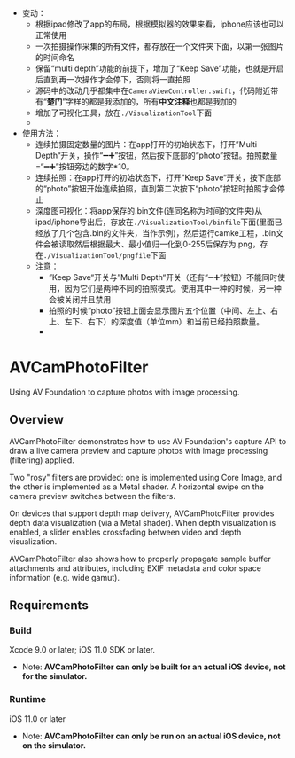- 变动：
  - 根据ipad修改了app的布局，根据模拟器的效果来看，iphone应该也可以正常使用
  - 一次拍摄操作采集的所有文件，都存放在一个文件夹下面，以第一张图片的时间命名
  - 保留“multi depth”功能的前提下，增加了“Keep Save”功能，也就是开启后直到再一次操作才会停下，否则将一直拍照
  - 源码中的改动几乎都集中在`CameraViewController.swift`，代码附近带有“**楚门**”字样的都是我添加的，所有**中文注释**也都是我加的
  - 增加了可视化工具，放在`./VisualizationTool`下面
  - 
- 使用方法：
  - 连续拍摄固定数量的图片：在app打开的初始状态下，打开”Multi Depth“开关，操作“➖➕”按钮，然后按下底部的“photo”按钮。拍照数量=“➖➕”按钮旁边的数字*10。
  - 连续拍照：在app打开的初始状态下，打开”Keep Save“开关，按下底部的“photo”按钮开始连续拍照，直到第二次按下“photo”按钮时拍照才会停止
  - 深度图可视化：将app保存的.bin文件(连同名称为时间的文件夹)从ipad/iphone导出后，存放在`./VisualizationTool/binfile`下面(里面已经放了几个包含.bin的文件夹，当作示例)，然后运行camke工程，.bin文件会被读取然后根据最大、最小值归一化到0-255后保存为.png，存在`./VisualizationTool/pngfile`下面
  - 注意：
    - ”Keep Save“开关与”Multi Depth“开关（还有“➖➕”按钮）不能同时使用，因为它们是两种不同的拍照模式。使用其中一种的时候，另一种会被关闭并且禁用
    - 拍照的时候“photo”按钮上面会显示图片五个位置（中间、左上、右上、左下、右下）的深度值（单位mm）和当前已经拍照数量。
    - 

# AVCamPhotoFilter

Using AV Foundation to capture photos with image processing.

## Overview

AVCamPhotoFilter demonstrates how to use AV Foundation's capture API to draw a live camera preview and capture photos with image processing (filtering) applied.

Two "rosy" filters are provided: one is implemented using Core Image, and the other is implemented as a Metal shader. A horizontal swipe on the camera preview switches between the filters.

On devices that support depth map delivery, AVCamPhotoFilter provides depth data visualization (via a Metal shader). When depth visualization is enabled, a slider enables crossfading between video and depth visualization.

AVCamPhotoFilter also shows how to properly propagate sample buffer attachments and attributes, including EXIF metadata and color space information (e.g. wide gamut).

## Requirements

### Build

Xcode 9.0 or later; iOS 11.0 SDK or later.

- Note: **AVCamPhotoFilter can only be built for an actual iOS device, not for the simulator.**

### Runtime

iOS 11.0 or later

- Note: **AVCamPhotoFilter can only be run on an actual iOS device, not on the simulator.**
